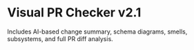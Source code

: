 # Visual PR Checker v2.1

Includes AI-based change summary, schema diagrams, smells, subsystems, and full PR diff analysis.